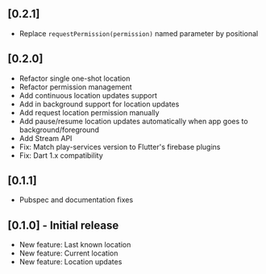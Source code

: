## [0.2.1]

* Replace `requestPermission(permission)` named parameter by positional
 

## [0.2.0]

* Refactor single one-shot location
* Refactor permission management
* Add continuous location updates support
* Add in background support for location updates
* Add request location permission manually
* Add pause/resume location updates automatically when app goes to background/foreground
* Add Stream API
* Fix: Match play-services version to Flutter's firebase plugins
* Fix: Dart 1.x compatibility


## [0.1.1]

* Pubspec and documentation fixes


## [0.1.0] - Initial release

* New feature: Last known location
* New feature: Current location
* New feature: Location updates
